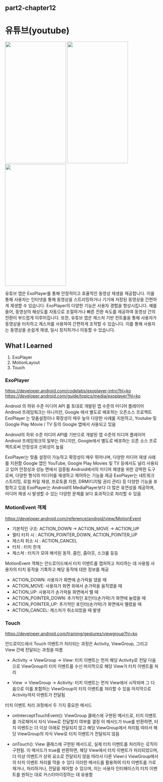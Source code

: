 ## part2-chapter12

# 유튜브(youtube)

<img src="https://github.com/soommmin/android_pro/assets/150005268/0782c7a9-d31a-4c76-812e-8edd6b94a63e" width="200" height="400"/>
<img src="https://github.com/soommmin/android_pro/assets/150005268/7bcfed2f-b7ff-4848-bf87-4e9a4a2b94f4" width="200" height="400"/>
<img src="https://github.com/soommmin/android_pro/assets/150005268/f5ebe05e-1c96-48a8-ba90-f6ececfccf3b" width="200" height="400"/>


유튜브 앱은 ExoPlayer를 통해 안정적이고 효율적인 동영상 재생을 제공합니다. 이를 통해 사용자는 인터넷을 통해 동영상을 스트리밍하거나 기기에 저장된 동영상을 간편하게 재생할 수 있습니다. 
ExoPlayer의 다양한 기능은 사용자 경험을 향상시킵니다. 예를 들어, 동영상의 해상도를 자동으로 조절하거나 빠른 전환 속도를 제공하여 동영상 간의 전환이 부드럽게 이루어집니다.
또한, 유튜브 앱은 제스처 기반 컨트롤을 통해 사용자가 동영상을 터치하고 제스처를 사용하여 간편하게 조작할 수 있습니다. 이를 통해 사용자는 동영상을 손쉽게 재생, 일시 정지하거나 이동할 수 있습니다.


## What I Learned
1. ExoPlayer
2. MotionLayout
3. Touch


### ExoPlayer
https://developer.android.com/codelabs/exoplayer-intro?hl=ko
https://developer.android.com/guide/topics/media/exoplayer?hl=ko

Android 의 하위 수준 미디어 API 를 토대로 개발된 앱 수준의 미디어 플레이어
Android 프레임워크는 아니지만, Google 에서 별도로 배포하는 오픈소스 프로젝트
ExoPlayer 는 맞춤설정이나 확장성이 매우 높아 다양한 사례를 지원하고, Youtube 및 Google Play Movie / TV 등의 Google 앱에서 사용되고 있음

Android의 하위 수준 미디어 API를 기반으로 개발된 앱 수준의 미디어 플레이어
Android 프레임워크의 일부는 아니지만, Google에서 별도로 배포하는 오픈 소스 프로젝트로써 안정성과 신뢰성이 높음

ExoPlayer는 맞춤 설정이 가능하고 확장성이 매우 뛰어나며, 다양한 미디어 재생 사례를 지원함
Google 앱인 YouTube, Google Play Movies 및 TV 등에서도 널리 사용되고 있어 안정성과 성능 면에서 검증됨
Android에서의 미디어 재생을 위한 강력한 도구로써, 다양한 형식의 미디어를 재생하고 제어하는 기능을 제공
ExoPlayer는 네트워크 스트리밍, 로컬 파일 재생, 프로토콜 지원, DRM(디지털 권리 관리) 등 다양한 기능을 포함하고 있음
ExoPlayer는 Android의 MediaPlayer보다 더 많은 유연성을 제공하며, 미디어 재생 시 발생할 수 있는 다양한 문제를 보다 효과적으로 처리할 수 있음 


### MotionEvent 객체
https://developer.android.com/reference/android/view/MotionEvent

- 기본적인 구조: ACTION_DOWN → ACTION_MOVE → ACTION_UP
- 멀티 터치 시 : ACTION_POINTER_DOWN, ACTION_POINTER_UP
- 제스처 취소 시 : ACTION_CANCEL
- 터치 : 터치 한개
- 제스쳐 : 터치가 모여 해석된 동작. 줌인, 줌아웃, 스크롤 등등

MotionEvent 객체는 안드로이드에서 터치 이벤트를 캡처하고 처리하는 데 사용됨 
사용자의 터치 동작을 기록하고 해당 동작에 대한 정보를 제공

- ACTION_DOWN: 사용자가 화면에 손가락을 댔을 때 
- ACTION_MOVE: 사용자가 화면 위에서 손가락을 움직였을 때
- ACTION_UP: 사용자가 손가락을 화면에서 뗄 때 
- ACTION_POINTER_DOWN: 추가적인 포인터(손가락)가 화면에 눌렸을 때 
- ACTION_POINTER_UP: 추가적인 포인터(손가락)가 화면에서 뗼렸을 때
- ACTION_CANCEL: 제스처가 취소되었을 때 발생


### Touch
https://developer.android.com/training/gestures/viewgroup?hl=ko

안드로이드에서 Touch 이벤트가 처리되는 과정은 Activity, ViewGroup, 그리고 View 간에 전달되는 과정을 따름

- Activity → ViewGroup → View:
터치 이벤트는 먼저 해당 Activity로 전달
다음으로 ViewGroup이 터치 이벤트를 수신
마지막으로 해당 View가 터치 이벤트를 처리

- View → ViewGroup → Activity:
터치 이벤트는 먼저 View에서 시작되며
그 다음으로 이를 포함하는 ViewGroup이 터치 이벤트를 처리할 수 있음
마지막으로 Activity까지 이벤트가 전달됨

터치 이벤트 처리 과정에서 두 가지 중요한 메서드
 
- onInterceptTouchEvent():
ViewGroup 클래스에 구현된 메서드로, 터치 이벤트를 가로채어서 자식 View로 전달할지 여부를 결정
이 메서드가 true를 반환하면, 터치 이벤트는 더 이상 아래로 전달되지 않고 해당 ViewGroup에서 처리됨
따라서 해당 ViewGroup의 자식 View로 터치 이벤트가 전달되지 않음

- onTouch():
View 클래스에 구현된 메서드로, 실제 터치 이벤트를 처리하는 로직이 구현됨.
이 메서드가 true를 반환하면, 해당 View에서 터치 이벤트가 처리되었으며, 더 이상 이벤트가 상위 요소로 전달되지 않음
따라서 다른 View나 ViewGroup에서의 터치 이벤트 처리를 막을 수 있다
이러한 메서드를 활용하여 터치 이벤트를 가로채거나, 처리하거나, 전달을 제어할 수 있으며, 이는 사용자 인터페이스의 터치 이벤트를 원하는 대로 커스터마이징하는 데 유용함

